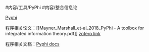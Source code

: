 #内容/工具/PyPhi 
#内容/整合信息论 


[Pyphi](https://github.com/wmayner/pyphi)

程序相关论文：[[Mayner_Marshall_et-al_2018_PyPhi - A toolbox for integrated information theory.pdf]]  [zotero link](zotero://select/library/items/ZJ9KD298)

程序相关文档：[Pyphi docs](https://pyphi.readthedocs.io/en/stable/index.html)